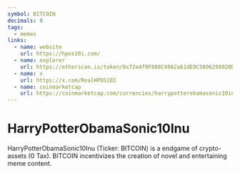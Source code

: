 ```yaml
---
symbol: BITCOIN
decimals: 8
tags:
  - memes
links:
  - name: website
    url: https://hpos10i.com/
  - name: explorer
    url: https://etherscan.io/token/0x72e4f9F808C49A2a61dE9C5896298920Dc4EEEa9
  - name: x
    url: https://x.com/RealHPOS10I
  - name: coinmarketcap
    url: https://coinmarketcap.com/currencies/harrypotterobamasonic10inu-eth/
---
```


# HarryPotterObamaSonic10Inu

HarryPotterObamaSonic10Inu (Ticker: BITCOIN) is a endgame of crypto-assets (0 Tax). BITCOIN incentivizes the creation of novel and entertaining meme content.
